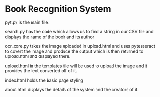 # Book Recognition System

pyt.py is the main file. 

search.py has the code which allows us to find a string in our CSV file and displays the name of the book and its author

ocr_core.py takes the image uploaded in upload.html and uses pytesseract to covert the image and produce the output which is then returned to upload.html and displayed there.

upload.html in the templates file will be used to upload the image and it provides the text converted off of it.

index.html holds the basic page styling

about.html displays the details of the system and the creators of it.


